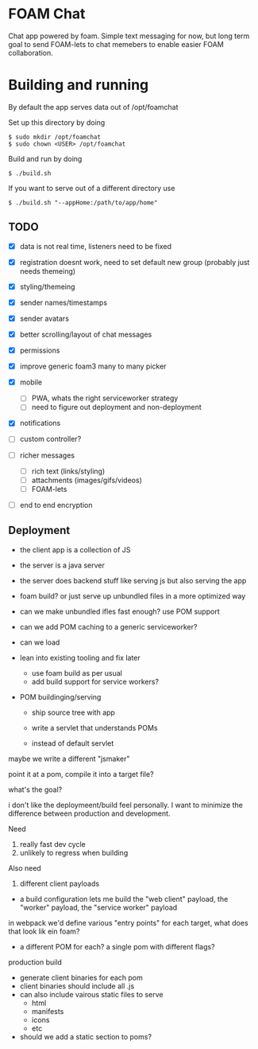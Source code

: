 # FOAM Chat

Chat app powered by foam.  Simple text messaging for now, but long term goal to send FOAM-lets to chat memebers to enable easier FOAM collaboration.

# Building and running

By default the app serves data out of /opt/foamchat

Set up this directory by doing

```
$ sudo mkdir /opt/foamchat
$ sudo chown <USER> /opt/foamchat
```

Build and run by doing

```
$ ./build.sh
```


If you want to serve out of a different directory use
```
$ ./build.sh "--appHome:/path/to/app/home"
```

## TODO

- [x] data is not real time, listeners need to be fixed
- [x] registration doesnt work, need to set default new group (probably just needs themeing)
- [x] styling/themeing
- [x] sender names/timestamps
- [x] sender avatars
- [x] better scrolling/layout of chat messages
- [x] permissions
- [x] improve generic foam3 many to many picker
- [x] mobile
  - [ ] PWA, whats the right serviceworker strategy
  - [ ] need to figure out deployment and non-deployment
  
- [x] notifications
- [ ] custom controller?
- [ ] richer messages
  - [ ] rich text (links/styling)
  - [ ] attachments (images/gifs/videos)
  - [ ] FOAM-lets
- [ ] end to end encryption



## Deployment

- the client app is a collection of JS
- the server is a java server

- the server does backend stuff like serving js but also serving the app

- foam build? or just serve up unbundled files in a more optimized way
 - can we make unbundled ifles fast enough? use POM support
 - can we add POM caching to a generic serviceworker?
  - can we load 
  
  
- lean into existing tooling and fix later
  - use foam build as per usual
  - add build support for service workers?
  


- POM buildinging/serving
  - ship source tree with app
  - write a servlet that understands POMs
  
  - instead of default servlet
  
  
  
maybe we write a different "jsmaker"

point it at a pom, compile it into a target file?


what's the goal?

i don't like the deploymeent/build feel personally. I want to minimize the difference between production and development.

Need
1) really fast dev cycle
2) unlikely to regress when building


Also need
1) different client payloads

 - a build configuration lets me build the "web client" payload, the "worker" payload, the "service worker" payload
 
 in webpack we'd define various "entry points" for each target, what does that look lik ein foam?
   - a different POM for each? a single pom with different flags?
   
production build
 - generate client binaries for each pom
 - client binaries should include all .js
 - can also include vairous static files to serve
   - html
   - manifests
   - icons
   - etc
 - should we add a static section to poms?


